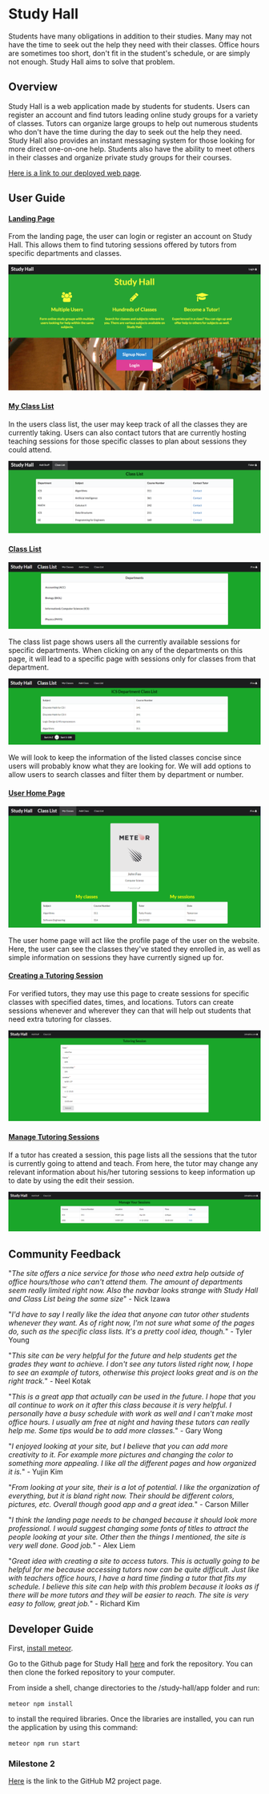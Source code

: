 # Study Hall

Students have many obligations in addition to their studies. Many may not have the time to seek out the help they need with their classes. Office hours are sometimes too short, don't fit in the student's schedule, or are simply not enough. Study Hall aims to solve that problem. 

## Overview

Study Hall is a web application made by students for students. Users can register an account and find tutors leading online study groups for a variety of classes. Tutors can organize large groups to help out numerous students who don't have the time during the day to seek out the help they need. Study Hall also provides an instant messaging system for those looking for more direct one-on-one help. Students also have the ability to meet others in their classes and organize private study groups for their courses. 

[Here is a link to our deployed web page](http://studyhall.meteorapp.com).

## User Guide

#### [Landing Page](http://studyhall.meteorapp.com/#/)

From the landing page, the user can login or register an account on Study Hall. This allows them to find tutoring sessions offered by tutors from specific departments and classes. 

<img src="doc/images/landing.png">

#### [My Class List](http://studyhall.meteorapp.com/#/list)

In the users class list, the user may keep track of all the classes they are currently taking. Users can also contact tutors that are currently hosting teaching sessions for those specific classes to plan about sessions they could attend.

<img src="doc/images/classlist.png">

#### [Class List](http://studyhall.meteorapp.com/#/ClassList)

<img src="doc/images/theclasslist.png">

The class list page shows users all the currently available sessions for specific departments. When clicking on any of the departments on this page, it will lead to a specific page with sessions only for classes from that department.

<img src="doc/images/specificclasslist.png">

We will look to keep the information of the listed classes concise since users will probably know what they are looking for. We will add options to allow users to search classes and filter them by department or number.  


#### [User Home Page](http://studyhall.meteorapp.com/#/userhome)

<img src="doc/images/userhome.png">

The user home page will act like the profile page of the user on the website. Here, the user can see the classes they've stated they enrolled in, as well as simple information on sessions they have currently signed up for.


#### [Creating a Tutoring Session](http://studyhall.meteorapp.com/#/create-session)

For verified tutors, they may use this page to create sessions for specific classes with specified dates, times, and locations. Tutors can create sessions whenever and wherever they can that will help out students that need extra tutoring for classes.

<img src="doc/images/createsession.png">


#### [Manage Tutoring Sessions](http://studyhall.meteorapp.com/#/manage-session)

If a tutor has created a session, this page lists all the sessions that the tutor is currently going to attend and teach. From here, the tutor may change any relevant information about his/her tutoring sessions to keep information up to date by using the edit their session.

<img src="doc/images/managesession.png">

## Community Feedback

"_The site offers a nice service for those who need extra help outside of office hours/those who can't attend them. The amount of departments seem really limited right now. Also the navbar looks strange with Study Hall and Class List being the same size_" - Nick Izawa

"_I'd have to say I really like the idea that anyone can tutor other students whenever they want. As of right now, I'm not sure what some of the pages do, such as the specific class lists. It's a pretty cool idea, though._" - Tyler Young

"_This site can be very helpful for the future and help students get the grades they want to achieve. I don't see any tutors listed right now, I hope to see an example of tutors, otherwise this project looks great and is on the right track._" - Neel Kotak 

"_This is a great app that actually can be used in the future. I hope that you all continue to work on it after this class because it is very helpful. I personally have a busy schedule with work as well and I can't make most office hours. I usually am free at night and having these tutors can really help me. Some tips would be to add more classes._" - Gary Wong 

"_I enjoyed looking at your site, but I believe that you can add more creativity to it. For example more pictures and changing the color to something more appealing. I like all the different pages and how organized it is._" - Yujin Kim 

"_From looking at your site, their is a lot of potential. I like the organization of everything, but it is bland right now. Their should be different colors, pictures, etc. Overall though good app and a great idea._" - Carson Miller

"_I think the landing page needs to be changed because it should look more professional. I would suggest changing some fonts of titles to attract the people looking at your site. Other then the things I mentioned, the site is very well done. Good job._" - Alex Liem

"_Great idea with creating a site to access tutors. This is actually going to be helpful for me because accessing tutors now can be quite difficult. Just like with teachers office hours, I have a hard time finding a tutor that fits my schedule. I believe this site can help with this problem because it looks as if there will be more tutors and they will be easier to reach. The site is very easy to follow, great job._" - Richard Kim 

## Developer Guide

First, [install meteor](https://www.meteor.com/install).

Go to the Github page for Study Hall [here](https://github.com/study-hall/study-hall) and fork the repository. You can then clone the forked repository to your computer.

From inside a shell, change directories to the /study-hall/app folder and run:

`meteor npm install`

to install the required libraries.
Once the libraries are installed, you can run the application by using this command:

`meteor npm run start`

### Milestone 2

[Here](https://github.com/study-hall/study-hall/projects/2) is the link to the GitHub M2 project page.

